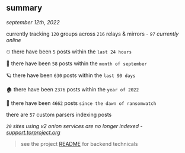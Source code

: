 
## summary
_september 12th, 2022_

currently tracking `120` groups across `216` relays & mirrors - _`97` currently online_

⏲ there have been `5` posts within the `last 24 hours`

🦈 there have been `58` posts within the `month of september`

🪐 there have been `630` posts within the `last 90 days`

🏚 there have been `2376` posts within the `year of 2022`

🦕 there have been `4662` posts `since the dawn of ransomwatch`

there are `57` custom parsers indexing posts

_`20` sites using v2 onion services are no longer indexed - [support.torproject.org](https://support.torproject.org/onionservices/v2-deprecation/)_

> see the project [README](https://github.com/joshhighet/ransomwatch#ransomwatch--) for backend technicals
